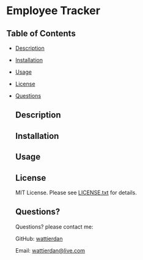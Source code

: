 # Employee Tracker

## Table of Contents

* [Description](#Description) 
* [Installation](#Installation)
* [Usage](#Usage) 
* [License](#license) 
* [Questions](#Questions)


  
  ## Description 
  


  ## Installation
 


  ## Usage 
  
  

  ## License

  MIT License. Please see [LICENSE.txt](./LICENSE.txt) for details.
  



  ## Questions?
  Questions? please contact me:
 
  GitHub: [wattierdan](https://github.com/wattierdan)
  
  Email: wattierdan@live.com
  
